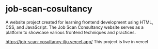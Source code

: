 # job-scan-cosultancy

A website project created for learning frontend development using HTML, CSS, and JavaScript. The Job Scan Consultancy website serves as a platform to showcase various frontend techniques and practices.

https://job-scan-cosultancy-ilju.vercel.app/
This project is live in vercel




